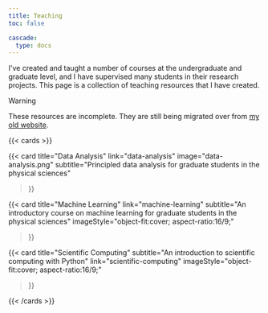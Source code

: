```yaml
---
title: Teaching
toc: false

cascade:
  type: docs
---
```


I've created and taught a number of courses at the undergraduate and graduate level, and I have supervised many students in their research projects. 
This page is a collection of teaching resources that I have created.

> [!WARNING]
> These resources are incomplete. They are still being migrated over from [my old website](https://astrowizici.st/archived). 

{{< cards >}}

  {{< card
        title="Data Analysis"
        link="data-analysis"
        image="data-analysis.png"
        subtitle="Principled data analysis for graduate students in the physical sciences"
  >}}

  {{< card
        title="Machine Learning"
        link="machine-learning"
        subtitle="An introductory course on machine learning for graduate students in the physical sciences"
        imageStyle="object-fit:cover; aspect-ratio:16/9;"
  >}}

  {{< card
        title="Scientific Computing"
        subtitle="An introduction to scientific computing with Python"
        link="scientific-computing"
        imageStyle="object-fit:cover; aspect-ratio:16/9;"
  >}}

{{< /cards >}}

